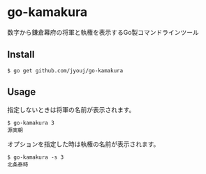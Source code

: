 # go-kamakura
数字から鎌倉幕府の将軍と執権を表示するGo製コマンドラインツール

## Install
```
$ go get github.com/jyouj/go-kamakura
```

## Usage
指定しないときは将軍の名前が表示されます。
```
$ go-kamakura 3
源実朝
```

オプションを指定した時は執権の名前が表示されます。
```
$ go-kamakura -s 3
北条泰時
```

